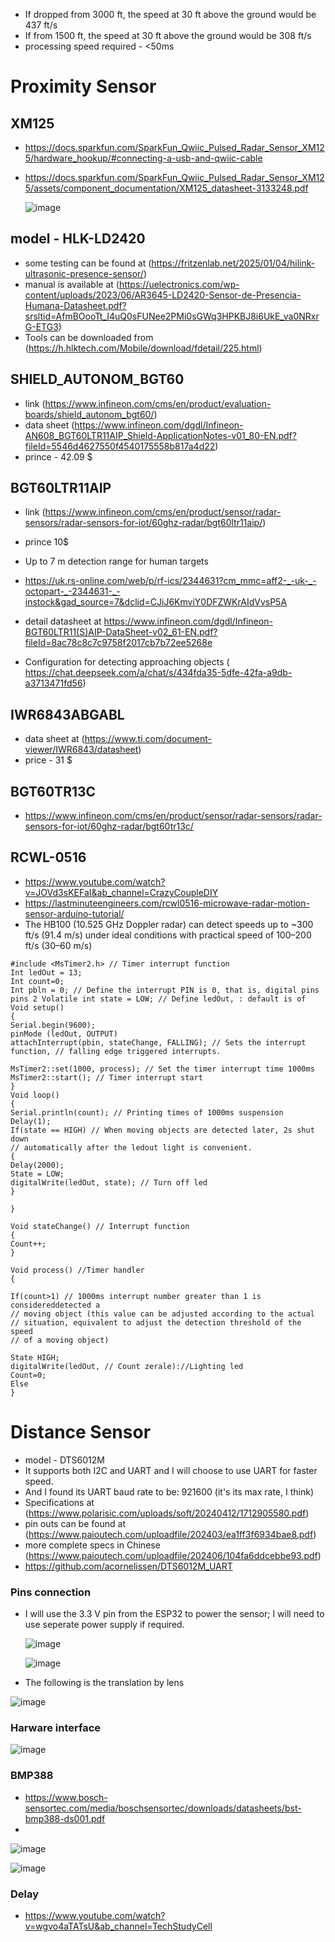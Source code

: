 - If dropped from 3000 ft, the speed at 30 ft above the ground would be 437 ft/s
- If from 1500 ft, the speed at 30 ft above the ground would be 308 ft/s
- processing speed required - <50ms

# Proximity Sensor

## XM125
- https://docs.sparkfun.com/SparkFun_Qwiic_Pulsed_Radar_Sensor_XM125/hardware_hookup/#connecting-a-usb-and-qwiic-cable
- https://docs.sparkfun.com/SparkFun_Qwiic_Pulsed_Radar_Sensor_XM125/assets/component_documentation/XM125_datasheet-3133248.pdf

  ![image](https://github.com/user-attachments/assets/52b811a8-5aef-4f4f-bdf1-8ccc8a96b7b7)


## model - HLK-LD2420
- some testing can be found at (https://fritzenlab.net/2025/01/04/hilink-ultrasonic-presence-sensor/)
- manual is available at (https://uelectronics.com/wp-content/uploads/2023/06/AR3645-LD2420-Sensor-de-Presencia-Humana-Datasheet.pdf?srsltid=AfmBOooTt_I4uQ0sFUNee2PMi0sGWq3HPKBJ8i6UkE_va0NRxrG-ETG3)
- Tools can be downloaded from (https://h.hlktech.com/Mobile/download/fdetail/225.html)

## SHIELD_AUTONOM_BGT60
- link (https://www.infineon.com/cms/en/product/evaluation-boards/shield_autonom_bgt60/)
- data sheet (https://www.infineon.com/dgdl/Infineon-AN608_BGT60LTR11AIP_Shield-ApplicationNotes-v01_80-EN.pdf?fileId=5546d4627550f4540175558b817a4d22)
- prince - 42.09 $

## BGT60LTR11AIP
- link (https://www.infineon.com/cms/en/product/sensor/radar-sensors/radar-sensors-for-iot/60ghz-radar/bgt60ltr11aip/)
- prince 10$
- Up to 7 m detection range for human targets
- https://uk.rs-online.com/web/p/rf-ics/2344631?cm_mmc=aff2-_-uk-_-octopart-_-2344631-_-instock&gad_source=7&dclid=CJiJ6KmviY0DFZWKrAIdVvsP5A
- detail datasheet at https://www.infineon.com/dgdl/Infineon-BGT60LTR11(S)AIP-DataSheet-v02_61-EN.pdf?fileId=8ac78c8c7c9758f2017cb7b72ee5268e

- Configuration for detecting approaching objects ( https://chat.deepseek.com/a/chat/s/434fda35-5dfe-42fa-a9db-a3713471fd56)

## IWR6843ABGABL
 - data sheet at (https://www.ti.com/document-viewer/IWR6843/datasheet)
 - price - 31 $

## BGT60TR13C
- https://www.infineon.com/cms/en/product/sensor/radar-sensors/radar-sensors-for-iot/60ghz-radar/bgt60tr13c/

## RCWL-0516
- https://www.youtube.com/watch?v=JOVd3sKEFaI&ab_channel=CrazyCoupleDIY
- https://lastminuteengineers.com/rcwl0516-microwave-radar-motion-sensor-arduino-tutorial/
- The HB100 (10.525 GHz Doppler radar) can detect speeds up to ~300 ft/s (91.4 m/s) under ideal conditions with practical speed of 100–200 ft/s (30–60 m/s)

```
#include <MsTimer2.h> // Timer interrupt function
Int ledOut = 13;
Int count=0;
Int pbln = 0; // Define the interrupt PIN is 0, that is, digital pins pins 2 Volatile int state = LOW; // Define ledOut, : default is of
Void setup()
{
Serial.begin(9600);
pinMode (ledOut, OUTPUT)
attachInterrupt(pbin, stateChange, FALLING); // Sets the interrupt function, // falling edge triggered interrupts.

MsTimer2::set(1000, process); // Set the timer interrupt time 1000ms
MsTimer2::start(); // Timer interrupt start
}
Void loop()
{
Serial.println(count); // Printing times of 1000ms suspension
Delay(1);
If(state == HIGH) // When moving objects are detected later, 2s shut down
// automatically after the ledout light is convenient.
{
Delay(2000);
State = LOW;
digitalWrite(ledOut, state); // Turn off led
}

}

Void stateChange() // Interrupt function
{
Count++;
}

Void process() //Timer handler
{

If(count>1) // 1000ms interrupt number greater than 1 is considereddetected a
// moving object (this value can be adjusted according to the actual
// situation, equivalent to adjust the detection threshold of the speed
// of a moving object)

State HIGH;
digitalWrite(ledOut, // Count zerale)://Lighting led
Count=0;
Else
}
```

# Distance Sensor

- model - DTS6012M
- It supports both I2C and UART and I will choose to use UART for faster speed.
- And I found its UART baud rate to be: 921600 (it's its max rate, I think)
- Specifications at (https://www.polarisic.com/uploads/soft/20240412/1712905580.pdf)
- pin outs can be found at (https://www.paioutech.com/uploadfile/202403/ea1ff3f6934bae8.pdf)
- more complete specs in Chinese (https://www.paioutech.com/uploadfile/202406/104fa6ddcebbe93.pdf)
- https://github.com/acornelissen/DTS6012M_UART

### Pins connection
- I will use the 3.3 V pin from the ESP32 to power the sensor; I will need to use seperate power supply if required.


  ![image](https://github.com/user-attachments/assets/e39caa35-80b5-430c-9f15-8935aa86c0f2)

  ![image](https://github.com/user-attachments/assets/a8e454d0-c96d-40c8-ada3-52d6cebd27a8)

- The following is the translation by lens

 ![image](https://github.com/user-attachments/assets/408104b3-3d9e-4c46-9838-8b347b4740b1)

 ### Harware interface

 ![image](https://github.com/user-attachments/assets/e4d2d04c-b3a3-4dec-a31e-eee9496a2cbc)

 ### BMP388 
- https://www.bosch-sensortec.com/media/boschsensortec/downloads/datasheets/bst-bmp388-ds001.pdf
- 

 ![image](https://github.com/user-attachments/assets/29226cb3-2922-45e9-81cd-bc11285e6afd)

 ![image](https://github.com/user-attachments/assets/68f7249e-ed03-4d20-b243-b9b61d3a6c3d)

 ### Delay

 - https://www.youtube.com/watch?v=wgvo4aTATsU&ab_channel=TechStudyCell

